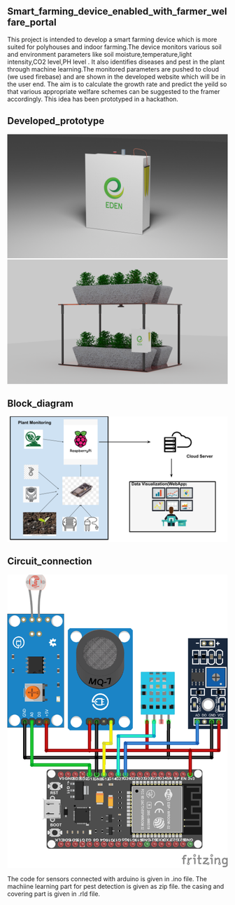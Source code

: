 ## Smart_farming_device_enabled_with_farmer_welfare_portal
  This project is intended to develop a smart farming device which is more suited for polyhouses and indoor farming.The device monitors various soil and environment parameters like soil moisture,temperature,light intensity,CO2 level,PH level . It also identifies diseases and pest in the plant through machine learning.The monitored parameters are pushed to cloud (we used firebase) and are shown in the developed website which will be in the user end. The aim is to calculate the growth rate and predict the yeild so that various appropriate welfare schemes can be suggested to the framer accordingly.
  This idea has been prototyped in a hackathon.
  
  
## Developed_prototype
![Alt-text](https://github.com/Ishthiaq-Hussain/EDEN-Smart_farming_device_enabled_with_farmer_welfare_portal/blob/master/untitled.png)
![Alt-text](https://github.com/Ishthiaq-Hussain/EDEN-Smart_farming_device_enabled_with_farmer_welfare_portal/blob/master/wHOLE.png)

## Block_diagram

![Alt-text](https://github.com/Ishthiaq-Hussain/EDEN-Smart_farming_device_enabled_with_farmer_welfare_portal/blob/master/Block%20Diagram%20EDEN.png)
  
## Circuit_connection

![Alt-text](https://github.com/Ishthiaq-Hussain/EDEN-Smart_farming_device_enabled_with_farmer_welfare_portal/blob/master/circuit%20diagram_bb.png)

The code for sensors connected with arduino is given in .ino file.
The machiine learning part for pest detection is given as zip file.
the casing and covering part is given in .rld file. 
